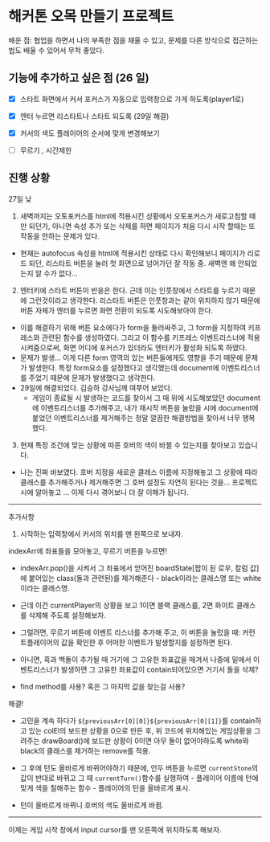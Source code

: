 # 해커톤 오목 만들기 프로젝트

배운 점: 협업을 하면서 나의 부족한 점을 채울 수 있고, 문제를 다른 방식으로 접근하는 법도 배울 수 있어서 무척 좋았다.

## 기능에 추가하고 싶은 점 (26 일)
- [x] 스타트 화면에서 커서 포커스가 자동으로 입력창으로 가게 하도록(player1로)
- [x] 엔터 누르면 리스타트나 스타트 되도록 (29일 해결)
- [x] 커서의 색도 플레이어의 순서에 맞게 변경해보기
- [ ] 무르기 , 시간제한




## 진행 상황

27일 낮
1. 새벽까지는 오토포커스를 html에 적용시킨 상황에서 오토포커스가 새로고침할 때만 되던가, 아니면 속성 추가 또는 삭제를 하면 페이지가 처음 다시 시작 할때는 또 작동을 안하는 문제가 있다.
  - 현재는 autofocus 속성을 html에 적용시킨 상태로 다시 확인해보니 페이지가 리로드 되던, 리스타트 버튼을 눌러 첫 화면으로 넘어가던 잘 작동 중. 새벽엔 왜 안되었는지 알 수가 없다...

2. 엔터키에 스타트 버튼이 반응은 한다. 근데 이는 인풋창에서 스타트를 누르기 때문에 그런것이라고 생각한다. 리스타트 버튼은 인풋창과는 같이 위치하지 않기 때문에 버튼 자체가 엔터를 누르면 화면 전환이 되도록 시도해보아야 한다. 
  - 이를 해결하기 위해 버튼 요소에다가 form을 둘러싸주고, 그 form을 지정하여 키프레스와 관련된 함수를 생성하였다. 그리고 이 함수를 키프레스 이벤트리스너에 적용시켜줌으로써, 화면 어디에 포커스가 있더라도 엔터키가 활성화 되도록 하였다.
  - 문제가 발생... 이게 다른 form 영역의 있는 버튼들에게도 영향을 주기 때문에 문제가 발생한다. 특정 form요소를 설정했다고 생각했는데 document에 이벤트리스너를 주었기 때문에 문제가 발생했다고 생각한다.
  - 29일에 해결되었다. 김승하 강사님께 여쭈어 보았다.
    - 게임이 종료될 시 발생하는 코드를 찾아서 그 때 위에 시도해보았던 document에 이벤트리스너를 추가해주고, 내가 재시작 버튼을 눌렀을 시에 document에 붙었던 이벤트리스너를 제거해주는 정말 깔끔한 해결방법을 찾아서 너무 행복했다.

3. 현재 특정 조건에 맞는 상황에 따른 호버의 색이 바뀔 수 있는지를 찾아보고 있습니다.
  - 나는 진짜 바보였다. 호버 지정을 새로운 클레스 이름에 지정해놓고 그 상황에 따라 클래스를 추가해주거나 제거해주면 그 호버 설정도 자연히 된다는 것을... 프로젝트시에 알아놓고 ... 이제 다시 겪어보니 더 잘 이해가 됩니다.


---

추가사항 

1. 시작하는 입력창에서 커서의 위치를 맨 왼쪽으로 보내자.

indexArr에 좌표들을 모아놓고, 무르기 버튼을 누르면!
- indexArr.pop()을 시켜서 그 좌표에서 얻어진 boardState[팝이 된 로우, 칼럼 값]에 붙어있는 class(돌과 관련된)를 제거해준다 - black이라는 클래스명 또는 white이라는 클래스명.
- 근데 이건 currentPlayer의 상황을 보고 1이면 블랙 클래스를, 2면 화이트 클래스를 삭제해 주도록 설정해보자.
- 그럴려면, 무르기 버튼에 이벤트 리스너를 추가해 주고, 이 버튼을 눌렀을 때: 커런트플레이어의 값을 확인한 후 어떠한 이벤트가 발생할지를 설정하면 된다.

- 아니면, 흑과 백돌이 추가될 때 거기에 그 고유한 좌표값을 매겨서 나중에 밑에서 이벤트리스너가 발생하면 그 고유한 좌표값이 contain되어있으면 거기서 돌을 삭제?
- find method를 사용? 혹은 그 마지막 값을 찾는걸 사용?


해결!
- 고민을 계속 하다가 `${previousArr[0][0]}${previousArr[0][1]}`를 contain하고 있는 colEl의 보드판 상황을 0으로 만든 후, 위 코드에 위치해있는 게임상황을 그려주는 drawBoard()에 보드판 상황이 0이면 아무 돌이 없어야하도록 white와 black의 클래스를 제거하는 remove를 적용.
- 그 후에 턴도 올바르게 바뀌어야하기 때문에, 언두 버튼을 누르면 `currentStone`의 값이 반대로 바뀌고 그 때 `currentTurn()`함수를 실행하여 - 플레이어 이름에 턴에 맞게 색을 칠해주는 함수 - 플레이어의 턴을 올바르게 표시.

- 턴이 올바르게 바뀌니 호버의 색도 올바르게 바뀜.

---

이제는 게임 시작 창에서 input cursor를 맨 오른쪽에 위치하도록 해보자.
